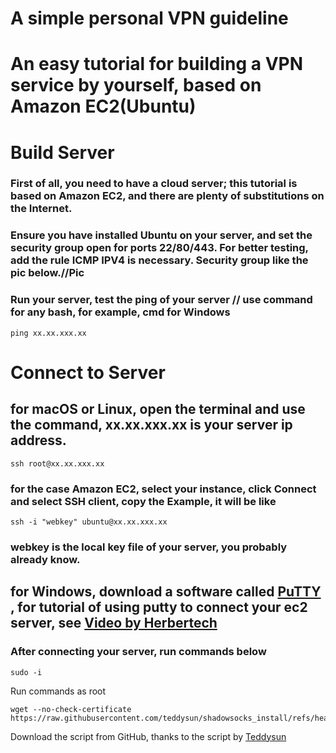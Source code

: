 # A simple personal VPN guideline
# An easy tutorial for building a VPN service by yourself, based on Amazon EC2(Ubuntu)

# Build Server
### First of all, you need to have a cloud server; this tutorial is based on Amazon EC2, and there are plenty of substitutions on the Internet. 
### Ensure you have installed Ubuntu on your server, and set the security group open for ports 22/80/443. For better testing, add the rule ICMP IPV4 is necessary. Security group like the pic below.//Pic
### Run your server, test the ping of your server // use command for any bash, for example, cmd for Windows
```
ping xx.xx.xxx.xx
```
# Connect to Server
## for macOS or Linux, open the terminal and use the command, xx.xx.xxx.xx is your server ip address.
```
ssh root@xx.xx.xxx.xx
```
### for the case Amazon EC2, select your instance, click Connect and select SSH client, copy the Example, it will be like
```
ssh -i "webkey" ubuntu@xx.xx.xxx.xx
```
### webkey is the local key file of your server, you probably already know.
## for Windows, download a software called [PuTTY](https://www.chiark.greenend.org.uk/~sgtatham/putty/latest.html) , for tutorial of using putty to connect your ec2 server, see [Video by Herbertech](https://www.youtube.com/live/TkSuLg-8TD8)

### After connecting your server, run commands below
```
sudo -i 
```
Run commands as root
```
wget --no-check-certificate https://raw.githubusercontent.com/teddysun/shadowsocks_install/refs/heads/master/shadowsocksR.sh
```
Download the script from GitHub, thanks to the script by [Teddysun](https://github.com/teddysun)
